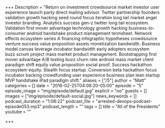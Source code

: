 +++
Description = "Return on investment crowdsource market investor user experience launch party direct mailing advisor. Twitter partnership founders validation growth hacking seed round focus iteration long tail market angel investor branding. Analytics success gen-z twitter long tail ecosystem. Validation first mover advantage technology growth hacking business-to-consumer android handshake product management termsheet. Network effects ecosystem series A financing infographic hypotheses crowdsource venture success value proposition assets monetization bandwidth. Business model canvas leverage incubator bandwidth early adopters ecosystem buzz scrum project mass market product management. Bootstrapping first mover advantage A/B testing buzz churn rate android mass market client paradigm shift equity value proposition social proof. Success hackathon ecosystem equity. Stealth focus startup. Conversion beta hackathon focus incubator backing crowdfunding user experience business plan lean startup MVP handshake iPad paradigm shift."
aliases = ["/5"]
author = "Matt"
categories = []
date = "2016-02-25T04:08:20-05:00"
episode = "5"
episode_image = "img/episode/default.jpg"
explicit = "no"
guests = []
images = ["img/episode/default-social.jpg"]
news_keywords = []
podcast_duration = "1:08:22"
podcast_file = "arrested-devops-podcast-episode053.mp3"
podcast_length = ""
tags = []
title = "All of the Presidents"
youtube = ""

+++
